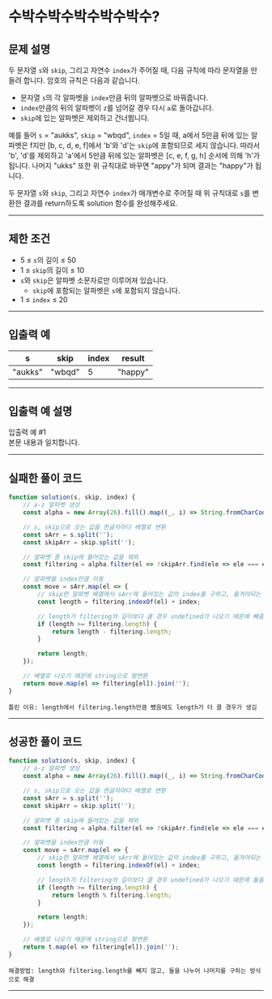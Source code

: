 # 수박수박수박수박수박수?

## 문제 설명

두 문자열 `s`와 `skip`, 그리고 자연수 `index`가 주어질 때, 다음 규칙에 따라 문자열을 만들려 합니다. 암호의 규칙은 다음과 같습니다.

-   문자열 `s`의 각 알파벳을 `index`만큼 뒤의 알파벳으로 바꿔줍니다.
-   `index`만큼의 뒤의 알파벳이 `z`를 넘어갈 경우 다시 `a`로 돌아갑니다.
-   `skip`에 있는 알파벳은 제외하고 건너뜁니다.

예를 들어 `s` = "aukks", `skip` = "wbqd", `index` = 5일 때, a에서 5만큼 뒤에 있는 알파벳은 f지만 [b, c, d, e, f]에서 'b'와 'd'는 `skip`에 포함되므로 세지 않습니다. 따라서 'b', 'd'를 제외하고 'a'에서 5만큼 뒤에 있는 알파벳은 [c, e, f, g, h] 순서에 의해 'h'가 됩니다. 나머지 "ukks" 또한 위 규칙대로 바꾸면 "appy"가 되며 결과는 "happy"가 됩니다.

두 문자열 `s`와 `skip`, 그리고 자연수 `index`가 매개변수로 주어질 때 위 규칙대로 `s`를 변환한 결과를 return하도록 solution 함수를 완성해주세요.

---

## 제한 조건

-   5 ≤ `s`의 길이 ≤ 50
-   1 ≤ `skip`의 길이 ≤ 10
-   `s`와 `skip`은 알파벳 소문자로만 이루어져 있습니다.
    -   `skip`에 포함되는 알파벳은 `s`에 포함되지 않습니다.
-   1 ≤ `index` ≤ 20

---

## 입출력 예

| s       | skip   | index | result  |
| ------- | ------ | ----- | ------- |
| "aukks" | "wbqd" | 5     | "happy" |

---

## 입출력 예 설명

입출력 예 #1  
본문 내용과 일치합니다.

---

## 실패한 풀이 코드

```js
function solution(s, skip, index) {
    // a-z 알파벳 생성
    const alpha = new Array(26).fill().map((_, i) => String.fromCharCode(i + 97));

    // s, skip으로 오는 값을 한글자마다 배열로 변환
    const sArr = s.split('');
    const skipArr = skip.split('');

    // 알파벳 중 skip에 들어있는 값을 제외
    const filtering = alpha.filter(el => !skipArr.find(ele => ele === el));

    // 알파벳을 index만큼 이동
    const move = sArr.map(el => {
        // skip한 알파벳 배열에서 sArr에 들어있는 값의 index를 구하고, 옮겨야되는 index만큼 더함
        const length = filtering.indexOf(el) + index;

        // length가 filtering의 길이보다 클 경우 undefined가 나오기 때문에 빼줌
        if (length >= filtering.length) {
            return length - filtering.length;
        }

        return length;
    });

    // 배열로 나오기 때문에 string으로 형변환
    return move.map(el => filtering[el]).join('');
}
```

`틀린 이유: length에서 filtering.length만큼 뺐음에도 length가 더 클 경우가 생김`

---

## 성공한 풀이 코드

```js
function solution(s, skip, index) {
    // a-z 알파벳 생성
    const alpha = new Array(26).fill().map((_, i) => String.fromCharCode(i + 97));

    // s, skip으로 오는 값을 한글자마다 배열로 변환
    const sArr = s.split('');
    const skipArr = skip.split('');

    // 알파벳 중 skip에 들어있는 값을 제외
    const filtering = alpha.filter(el => !skipArr.find(ele => ele === el));

    // 알파벳을 index만큼 이동
    const move = sArr.map(el => {
        // skip한 알파벳 배열에서 sArr에 들어있는 값의 index를 구하고, 옮겨야되는 index만큼 더함
        const length = filtering.indexOf(el) + index;

        // length가 filtering의 길이보다 클 경우 undefined가 나오기 때문에 둘을 나눠 나머지를 구함
        if (length >= filtering.length) {
            return length % filtering.length;
        }

        return length;
    });

    // 배열로 나오기 때문에 string으로 형변환
    return t.map(el => filtering[el]).join('');
}
```

`해결방법: length와 filtering.length를 빼지 않고, 둘을 나누어 나머지를 구하는 방식으로 해결`

---
